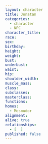 ```yaml
---
layout: character
title: Jonatan
categories:
  - character
  - NPC
character_title: 
race: 
sex: 
birthday: 
height: 
weight: 
bust: 
underbust:
waist: 
hip: 
shoulder_width: 
muscle_mass: 
class:
subclasses:
masterclass:
functions:
homes:
  - Mesmudor
alignment: 
alive: true
relationships:
  - [  ]
published: false
---
```


<!--more-->
